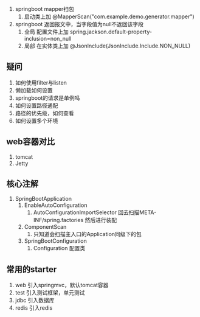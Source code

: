1. springboot mapper扫包
   1. 启动类上加 @MapperScan("com.example.demo.generator.mapper")
2. springboot 返回报文中，当字段值为null不返回该字段
   1. 全局 配置文件上加 spring.jackson.default-property-inclusion=non_null
   2. 局部 在实体类上加 @JsonInclude(JsonInclude.Include.NON_NULL)

## 疑问
1. 如何使用filter与listen
2. 懒加载如何设置
3. springboot的请求是单例吗
4. 如何设置路径通配
5. 路径的优先级，如何查看
6. 如何设置多个环境

## web容器对比
1. tomcat
2. Jetty

## 核心注解
1. SpringBootApplication
   1. EnableAutoConfiguration
      1. AutoConfigurationImportSelector 回去扫描META-INF/spring.factories 然后进行装配
   2. ComponentScan
      1. 只知道会扫描主入口的Application同级下的包
   3. SpringBootConfiguration
      1. Configuration 配置类

## 常用的starter
1. web 引入springmvc，默认tomcat容器
2. test 引入测试框架，单元测试
3. jdbc 引入数据库
4. redis 引入redis